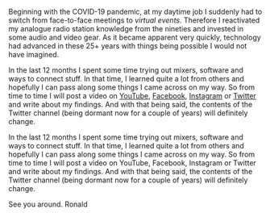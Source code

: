 Beginning with the COVID-19 pandemic, at my daytime job I suddenly had to switch from face-to-face meetings to *virtual events*. Therefore I reactivated my analogue radio station knowledge from the nineties and invested in some audio and video gear. As it became apparent very quickly, technology had advanced in these 25+ years with things being possible I would not have imagined.

In the last 12 months I spent some time trying out mixers, software and ways to connect stuff. In that time, I learned quite a lot from others and hopefully I can pass along some things I came across on my way. So from time to time I will post a video on [YouTube](https://www.youtube.com/channel/UCjhgnu3wliTq82gQwEiLXTg), [Facebook](https://www.facebook.com/Appclusive-105824888278461/), [Instagram](https://www.instagram.com/appclusive/) or [Twitter](https://twitter.com/appclusive) and write about my findings. And with that being said, the contents of the Twitter channel (being dormant now for a couple of years) will definitely change.

In the last 12 months I spent some time trying out mixers, software and ways to connect stuff. In that time, I learned quite a lot from others and hopefully I can pass along some things I came across on my way. So from time to time I will post a video on YouTube, Facebook, Instagram or Twitter and write about my findings. And with that being said, the contents of the Twitter channel (being dormant now for a couple of years) will definitely change.

See you around. Ronald
